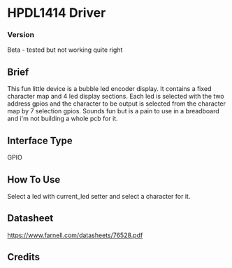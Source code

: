 # HPDL1414 Driver


### Version

Beta - tested but not working quite right

## Brief

This fun little device is a bubble led encoder display. It contains a fixed character map and 4 led display sections. Each led is selected with the two address gpios and the character to be output is selected from the character map by 7 selection gpios. Sounds fun but is a pain to use in a breadboard and i'm not building a whole pcb for it.

## Interface Type

GPIO

## How To Use

Select a led with current_led setter and select a character for it. 

## Datasheet

https://www.farnell.com/datasheets/76528.pdf

## Credits